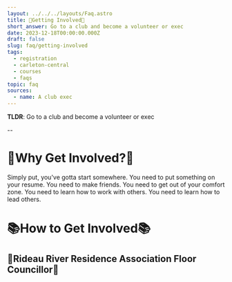 ```yaml
---
layout: ../../../layouts/Faq.astro
title: 👹Getting Involved👹
short_answer: Go to a club and become a volunteer or exec
date: 2023-12-18T00:00:00.000Z
draft: false
slug: faq/getting-involved
tags:
  - registration
  - carleton-central
  - courses
  - faqs
topic: faq
sources:
  - name: A club exec
---
```


**TLDR**: Go to a club and become a volunteer or exec

--

# 🤔Why Get Involved?🤔

Simply put, you've gotta start somewhere. You need to put something on your resume. You need to make friends. You need to get out of your comfort zone. You need to learn how to work with others. You need to learn how to lead others.

# 📚How to Get Involved📚

## 🏢Rideau River Residence Association Floor Councillor🏢
